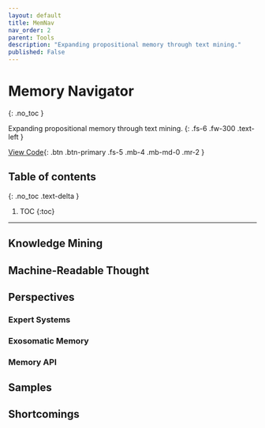 ```yaml
---
layout: default
title: MemNav
nav_order: 2
parent: Tools
description: "Expanding propositional memory through text mining."
published: False
---
```


# Memory Navigator
{: .no_toc }

Expanding propositional memory through text mining.
{: .fs-6 .fw-300 .text-left }

[View Code](https://github.com/paubric/MemNav){: .btn .btn-primary .fs-5 .mb-4 .mb-md-0 .mr-2 }

## Table of contents
{: .no_toc .text-delta }

1. TOC
{:toc}

---

## Knowledge Mining

## Machine-Readable Thought

## Perspectives

### Expert Systems

### Exosomatic Memory

### Memory API

## Samples

## Shortcomings